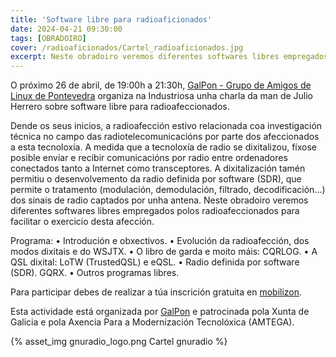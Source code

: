 ```yaml
---
title: 'Software libre para radioaficionados'
date: 2024-04-21 09:30:00
tags: [OBRADOIRO]
cover: /radioaficionados/Cartel_radioaficionados.jpg
excerpt: Neste obradoiro veremos diferentes softwares libres empregados polos radioafeccionados para facilitar o exercicio desta afección.
---
```


O próximo 26 de abril, de 19:00h a 21:30h, [GalPon - Grupo de Amigos de Linux de Pontevedra](https://www.galpon.org) organiza na Industriosa unha charla da man de Julio Herrero sobre software libre para radioafeccionados.

Dende os seus inicios, a radioafección estivo relacionada coa investigación técnica no campo das radiotelecomunicacións por parte dos afeccionados a esta tecnoloxía. A medida que a tecnoloxía de radio se dixitalizou, fíxose posible enviar e recibir comunicacións por radio entre ordenadores conectados tanto a Internet como transceptores. A dixitalización tamén permitiu o desenvolvemento da radio definida por software (SDR), que permite o tratamento (modulación, demodulación, filtrado, decodificación...) dos sinais de radio captados por unha antena. Neste obradoiro veremos diferentes softwares libres empregados polos radioafeccionados para facilitar o exercicio desta afección.

Programa:
• Introdución e obxectivos.
• Evolución da radioafección, dos modos dixitais e do WSJTX. 
• O libro de garda e moito máis: CQRLOG.
• A QSL dixital: LoTW (TrustedQSL) e eQSL.
• Radio definida por software (SDR). GQRX.
• Outros programas libres.

Para participar debes de realizar a túa inscrición gratuita en [mobilizon](https://mobilizon.fr/events/0e39d53f-b800-4374-892f-b299f5a4896f).

Esta actividade está organizada por [GalPon](https://www.galpon.org) e patrocinada pola Xunta de Galicia e pola Axencia Para a Modernización Tecnolóxica (AMTEGA).


{% asset_img gnuradio_logo.png Cartel gnuradio %}
